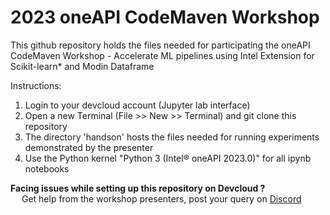 # 2023 oneAPI CodeMaven Workshop

This github repository holds the files needed for participating the oneAPI CodeMaven Workshop - Accelerate ML pipelines using Intel Extension for Scikit-learn* and Modin Dataframe <br>

Instructions:
1. Login to your devcloud account (Jupyter lab interface)
2. Open a new Terminal (File >> New >> Terminal) and git clone this repository
3. The directory 'handson' hosts the files needed for running experiments demonstrated by the presenter
4. Use the Python kernel "Python 3 (Intel® oneAPI 2023.0)" for all ipynb notebooks


<b>Facing issues while setting up this repository on Devcloud ?</b> <br>
   &emsp; Get help from the workshop presenters, post your query on [Discord](https://discord.com/invite/ycwqTP6)

